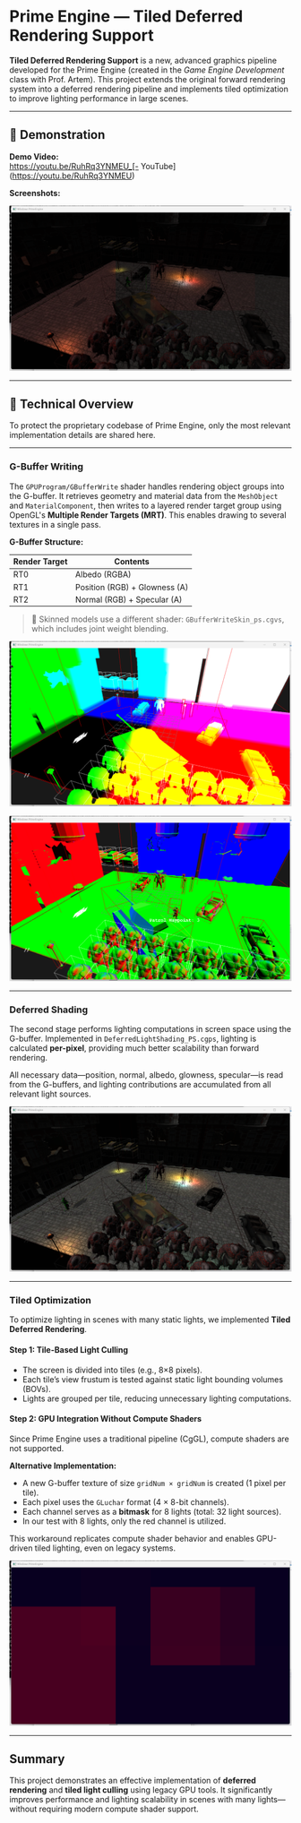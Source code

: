 # Prime Engine — Tiled Deferred Rendering Support

**Tiled Deferred Rendering Support** is a new, advanced graphics pipeline developed for the Prime Engine (created in the *Game Engine Development* class with Prof. Artem). This project extends the original forward rendering system into a deferred rendering pipeline and implements tiled optimization to improve lighting performance in large scenes.

---

## 🎥 Demonstration

**Demo Video:**  
https://youtu.be/RuhRq3YNMEU_[- YouTube](https://youtu.be/RuhRq3YNMEU)

**Screenshots:**  

![s](pic/mask_render.png)

---

## 🔧 Technical Overview

To protect the proprietary codebase of Prime Engine, only the most relevant implementation details are shared here.

---

### G-Buffer Writing

The `GPUProgram/GBufferWrite` shader handles rendering object groups into the G-buffer. It retrieves geometry and material data from the `MeshObject` and `MaterialComponent`, then writes to a layered render target group using OpenGL's **Multiple Render Targets (MRT)**. This enables drawing to several textures in a single pass.

**G-Buffer Structure:**

| Render Target | Contents                      |
| ------------- | ----------------------------- |
| RT0           | Albedo (RGBA)                 |
| RT1           | Position (RGB) + Glowness (A) |
| RT2           | Normal (RGB) + Specular (A)   |

> 🦴 Skinned models use a different shader: `GBufferWriteSkin_ps.cgvs`, which includes joint weight blending.

![s](pic/position.png)

![s](pic/normal.png)

---

### Deferred Shading

The second stage performs lighting computations in screen space using the G-buffer. Implemented in `DeferredLightShading_PS.cgps`, lighting is calculated **per-pixel**, providing much better scalability than forward rendering.

All necessary data—position, normal, albedo, glowness, specular—is read from the G-buffers, and lighting contributions are accumulated from all relevant light sources.

![s](pic/render.png)

---

### Tiled Optimization

To optimize lighting in scenes with many static lights, we implemented **Tiled Deferred Rendering**.

#### Step 1: Tile-Based Light Culling

- The screen is divided into tiles (e.g., 8×8 pixels).
- Each tile’s view frustum is tested against static light bounding volumes (BOVs).
- Lights are grouped per tile, reducing unnecessary lighting computations.

#### Step 2: GPU Integration Without Compute Shaders

Since Prime Engine uses a traditional pipeline (CgGL), compute shaders are not supported.

**Alternative Implementation:**

- A new G-buffer texture of size `gridNum × gridNum` is created (1 pixel per tile).
- Each pixel uses the `GLuchar` format (4 × 8-bit channels).
- Each channel serves as a **bitmask** for 8 lights (total: 32 light sources).
- In our test with 8 lights, only the red channel is utilized.

This workaround replicates compute shader behavior and enables GPU-driven tiled lighting, even on legacy systems.

![s](pic/tile.png)

---

## Summary

This project demonstrates an effective implementation of **deferred rendering** and **tiled light culling** using legacy GPU tools. It significantly improves performance and lighting scalability in scenes with many lights—without requiring modern compute shader support.